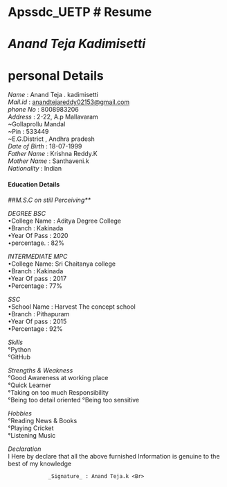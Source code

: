 # Apssdc_UETP # Resume
 # _Anand Teja Kadimisetti_
 # personal Details
 _Name_    : Anand Teja . kadimisetti <Br>
 _Mail.id_ : anandtejareddy02153@gmail.com <Br>
 _phone No_ : 8008983206 <Br>
 _Address_ : 2-22, A.p Mallavaram <Br>
                   ~Gollaprollu Mandal <Br>
                   ~Pin : 533449 <Br>
            ~E.G.District , Andhra pradesh <Br>
_Date of Birth_ : 18-07-1999 <Br>
_Father Name_ : Krishna Reddy.K <Br>
_Mother Name_ : Santhaveni.k <Br>
_Nationality_ : Indian <Br>
  #### Education Details
 ##_M.S.C on still Perceiving**_ <Br>

_DEGREE_ _BSC_ <Br>
  •College Name : Aditya Degree College <Br>
  •Branch       : Kakinada <Br>
  •Year Of Pass : 2020 <Br>
  •percentage.  : 82%
  
_INTERMEDIATE_ _MPC_<Br>
 •College Name: Sri Chaitanya college <Br>
 •Branch       : Kakinada <Br>
 •Year Of pass : 2017 <Br>
 •Percentage   : 77% 

_SSC_ <Br>
•School Name : Harvest The concept school <Br>
•Branch : Pithapuram <Br>
•Year Of pass : 2015 <Br>
•Percentage : 92%

_Skills_ <Br>
°Python <Br>
°GitHub <Br>

_Strengths & Weakness_ <Br>
°Good Awareness at working place <Br>
°Quick Learner <Br>
°Taking on too much Responsibility <Br>
°Being too detail oriented
°Being too sensitive

_Hobbies_ <Br>
°Reading News & Books <Br>
°Playing Cricket <Br>
°Listening Music <Br>

_Declaration_ <Br>
 I Here by declare that all the above furnished
Information is genuine to the best of my knowledge 




                 _Signature_ : Anand Teja.k <Br>

